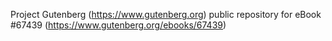 Project Gutenberg (https://www.gutenberg.org) public repository for
eBook #67439 (https://www.gutenberg.org/ebooks/67439)
